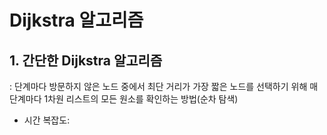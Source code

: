 # Dijkstra 알고리즘

## 1. 간단한 Dijkstra 알고리즘

: 단계마다 방문하지 않은 노드 중에서 최단 거리가 가장 짧은 노드를 선택하기 위해 매 단계마다 1차원 리스트의 모든 원소를 확인하는 방법(순차 탐색)

- 시간 복잡도: 
